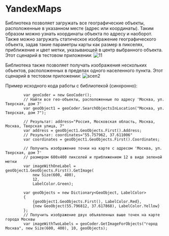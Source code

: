YandexMaps
==========

Библиотека позволяет загружать все географические объекты, расположенные в указанном месте (адрес или координаты). Таким образом можно узнать координаты объекта по адресу и наоборот. Также можно загружать статическое изображение географического объекта, задав такие параметры карты как размер в пикселях, приближение и цвет метки, указывающей в центр выбранного объекта. Этот сценарий в тестовом приложении:
![11](https://f.cloud.github.com/assets/1455146/1773793/31e2a8f2-67ef-11e3-80d2-d7e072df0cf6.jpg)

Библиотека также позволяет получать изображения нескольких объектов, расположенных в пределах одного населенного пункта. Этот сценарий в тестовом приложении:
![scen2](https://f.cloud.github.com/assets/1455146/1782246/fe284198-68a7-11e3-8f6d-784584207f4a.jpg)

Пример исходного кода работы с библиотекой (синхронно):

            var geoCoder = new GeoCoder();
            // Найти все гео-объекты, расположенные по адресу 'Москва, ул. Тверская, дом 7'
            var geoObject1 = geoCoder.SearchObjectsInLocation("Москва, ул. Тверская, дом 7");

            // Результат: address="Россия, Московская область, Москва, Москва, Тверская улица, 7"
            var address = geoObject1.GeoObjects.First().Address;
            // Результат: coordinates="55.757962, 37.611006"
            var coordinates = geoObject1.GeoObjects.First().Coordinates;

            // Получить изображение точки на карте с адресом 'Москва, ул. Тверская, дом 7'
            // размером 600x400 пикселей и приближением 12 в виде зеленой метки
            var imageWithOneLabel = geoObject1.GeoObjects.First().GetImage(
                new Size(600, 400),
                12,
                LabelColor.Green);

            var geoObjects = new Dictionary<GeoObject, LabelColor>
            {
                {geoObject1.GeoObjects.First(), LabelColor.Red},
                {new GeoObject(55.796812, 37.617868), LabelColor.Yellow}
            };
            // Получить изображение двух объявленных выше точек на карте города Москвы
            var imageWithTwoLabels = geoCoder.GetImageForObjects("город Москва", new Size(600, 400), 10, geoObjects);
